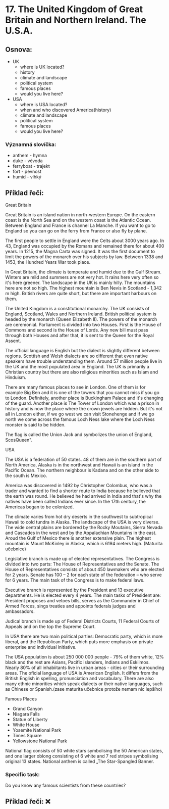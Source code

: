 # 17. The United Kingdom of Great Britain and Northern Ireland. The U.S.A.

## Osnova: 
* UK
  * where is UK located? 
  * history 
  * climate and landscape
  * political system
  * famous places
  * would you live here?
* USA
  * where is USA located?
  * when and who discovered America(history)
  * climate and landscape
  * political system
  * famous places
  * would you live here?

### Významná slovíčka:
* anthem - hymna
* duke - vévoda 
* ferryboat - trajekt 
* fort - pevnost 
* humid - vlhký 

  
## Příklad řeči:

Great Britain

Great Britain is an island nation in north-western Europe. On the eastern coast is the North Sea and on the western coast is the Atlantic Ocean. Between England and France is channel La Manche. If you want to go to England so you can go on the ferry from France or also fly by plane.

The first people to settle in England were the Celts about 3000 years ago. In 43, England was occupied by the Romans and remained there for about 400 years. In 1215, the Magna Carta was signed. It was the first document to limit the powers of the monarch over his subjects by law. Between 1338 and 1453, the Hundred Years War took place.

In Great Britain, the climate is temperate and humid due to the Gulf Stream. Winters are mild and summers are not very hot. It rains here very often so it's here greener. The landscape in the UK is mainly hilly. The mountains here are not so high. The highest mountain is Ben Nevis in Scotland - 1,342 m high. British rivers are quite short, but there are important harbours on them.

The United Kingdom is a constitutional monarchy. The UK consists of England, Scotland, Wales and Northern Ireland. British political system is headed by the monarch (Queen Elizabeth II). The powers of the monarch are ceremonial. Parliament is divided into two Houses. First is the House of Commons and second is the House of Lords. Any new bill must pass through both Houses and after that, it is sent to the Queen for the Royal Assent. 

The official language is English but the dialect is slightly different between regions. Scottish and Welsh dialects are so different that even native speakers have trouble understanding them. Around 57 million people live in the UK and the most populated area in England. The UK is primarily a Christian country but there are also religious minorities such as Islam and Hinduism.

There are many famous places to see in London. One of them is for example Big Ben and it is one of the towers that you cannot miss if you go to London. Definitely, another place is Buckingham Palace and it's changing of the guard. Another place is The Tower of London which was a prison in history and is now the place where the crown jewels are hidden. But it's not all in London either, if we go west we can visit Stonehenge and if we go north we come across the famous Loch Ness lake where the Loch Ness monster is said to be hidden.

The flag is called the Union Jack and symbolizes the union of England, ScosQueen".

USA

The USA is a federation of 50 states. 48 of them are in the southern part of North America, Alaska is in the northwest and Hawaii is an island in the Pacific Ocean. The northern neighbour is Kadana and on the other side to the south is Mexico.

America was discovered in 1492 by Christopher Colombus, who was a trader and wanted to find a shorter route to India because he believed that the earth was round. He believed he had arrived in India and that's why the natives have been called Indians ever since. In the 17th century, the Americas began to be colonized.

The climate varies from hot dry deserts in the southwest to subtropical Hawaii to cold tundra in Alaska. The landscape of the USA is very diverse. The wide central plains are bordered by the Rocky Moutains, Sierra Nevada and Cascades in the west and by the Appalachian Mountains in the east. Aroud the Gulf of Mexico there is another extensive plain. The highest mountain is Mount McKinley in Alaska, which is 6194 meters high. (Maturita učebnice)

Legislative branch is made up of elected representatives. The Congress is divided into two parts: The House of Representatives and the Senate. The House of Representatives consists of about 450 lawmakers who are elected for 2 years. Senate has 100 – 2 for each state of the federation – who serve for 6 years. The main task of the Congress is to make federal laws.

Executive branch is represented by the President and 13 executive departments. He is elected every 4 years. The main tasks of President are: President proposes and vetoes bills, serves as the Commander in Chief of Armed Forces, sings treaties and appoints federals judges and ambassadors.

Judical branch is made up of Federal Districts Courts, 11 Federal Courts of Appeals and on the top the Supreme Court.

In USA there are two main political parties: Democratic party, which is more liberal, and the Republican Party, which puts more emphasis on private enterprise and individual initiative.

The USA population is about 250 000 000 people - 79% of them white, 12% black and the rest are Asians, Pacific islanders, Indians and Eskiimos. Nearly 80% of all inhabiitants live in urban areas - cities or their surrounding areas. The oficial language of USA is American English. It differs from the British English in spelling, pronunciation and vocabulary. There are also many ethnic minorities which speak dialects or their native languages, such as Chinese or Spanish.(zase maturita učebnice protože nemam nic lepšího)

Famous Places

* Grand Canyon
* Niagara Falls
* Statue of Liberty
* White House
* Yosemite National Park
* Times Square
* Yellowstone National Park


National flag consists of 50 white stars symbolising the 50 American states, and one larger oblong consisting of 6 white and 7 red stripes symbolising original 13 states. National anthem is called „The Star-Spangled Banner.







### Specific task:
Do you know any famous scientists from these countries?
<br>
## Příklad řeči: ❌